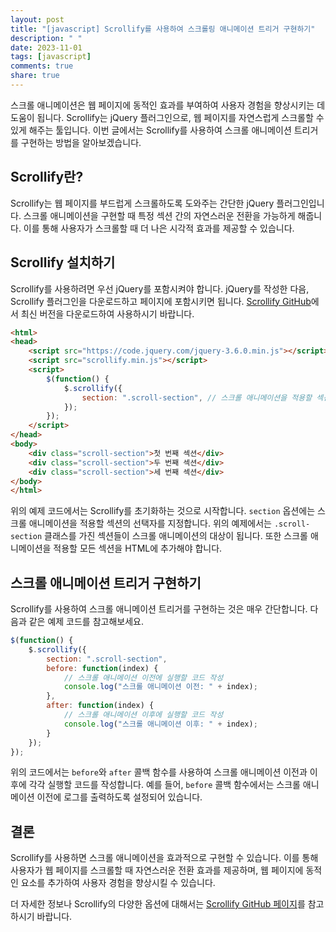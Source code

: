 ```yaml
---
layout: post
title: "[javascript] Scrollify를 사용하여 스크롤링 애니메이션 트리거 구현하기"
description: " "
date: 2023-11-01
tags: [javascript]
comments: true
share: true
---
```


스크롤 애니메이션은 웹 페이지에 동적인 효과를 부여하여 사용자 경험을 향상시키는 데 도움이 됩니다. Scrollify는 jQuery 플러그인으로, 웹 페이지를 자연스럽게 스크롤할 수 있게 해주는 툴입니다. 이번 글에서는 Scrollify를 사용하여 스크롤 애니메이션 트리거를 구현하는 방법을 알아보겠습니다.

## Scrollify란?

Scrollify는 웹 페이지를 부드럽게 스크롤하도록 도와주는 간단한 jQuery 플러그인입니다. 스크롤 애니메이션을 구현할 때 특정 섹션 간의 자연스러운 전환을 가능하게 해줍니다. 이를 통해 사용자가 스크롤할 때 더 나은 시각적 효과를 제공할 수 있습니다.

## Scrollify 설치하기

Scrollify를 사용하려면 우선 jQuery를 포함시켜야 합니다. jQuery를 작성한 다음, Scrollify 플러그인을 다운로드하고 페이지에 포함시키면 됩니다. [Scrollify GitHub](https://github.com/lukehaas/Scrollify)에서 최신 버전을 다운로드하여 사용하시기 바랍니다.

```html
<html>
<head>
    <script src="https://code.jquery.com/jquery-3.6.0.min.js"></script>
    <script src="scrollify.min.js"></script>
    <script>
        $(function() {
            $.scrollify({
                section: ".scroll-section", // 스크롤 애니메이션을 적용할 섹션 선택자
            });
        });
    </script>
</head>
<body>
    <div class="scroll-section">첫 번째 섹션</div>
    <div class="scroll-section">두 번째 섹션</div>
    <div class="scroll-section">세 번째 섹션</div>
</body>
</html>
```

위의 예제 코드에서는 Scrollify를 초기화하는 것으로 시작합니다. `section` 옵션에는 스크롤 애니메이션을 적용할 섹션의 선택자를 지정합니다. 위의 예제에서는 `.scroll-section` 클래스를 가진 섹션들이 스크롤 애니메이션의 대상이 됩니다. 또한 스크롤 애니메이션을 적용할 모든 섹션을 HTML에 추가해야 합니다.

## 스크롤 애니메이션 트리거 구현하기

Scrollify를 사용하여 스크롤 애니메이션 트리거를 구현하는 것은 매우 간단합니다. 다음과 같은 예제 코드를 참고해보세요.

```javascript
$(function() {
    $.scrollify({
        section: ".scroll-section",
        before: function(index) {
            // 스크롤 애니메이션 이전에 실행할 코드 작성
            console.log("스크롤 애니메이션 이전: " + index);
        },
        after: function(index) {
            // 스크롤 애니메이션 이후에 실행할 코드 작성
            console.log("스크롤 애니메이션 이후: " + index);
        }
    });
});
```

위의 코드에서는 `before`와 `after` 콜백 함수를 사용하여 스크롤 애니메이션 이전과 이후에 각각 실행할 코드를 작성합니다. 예를 들어, `before` 콜백 함수에서는 스크롤 애니메이션 이전에 로그를 출력하도록 설정되어 있습니다.

## 결론

Scrollify를 사용하면 스크롤 애니메이션을 효과적으로 구현할 수 있습니다. 이를 통해 사용자가 웹 페이지를 스크롤할 때 자연스러운 전환 효과를 제공하며, 웹 페이지에 동적인 요소를 추가하여 사용자 경험을 향상시킬 수 있습니다.

더 자세한 정보나 Scrollify의 다양한 옵션에 대해서는 [Scrollify GitHub 페이지](https://github.com/lukehaas/Scrollify)를 참고하시기 바랍니다.